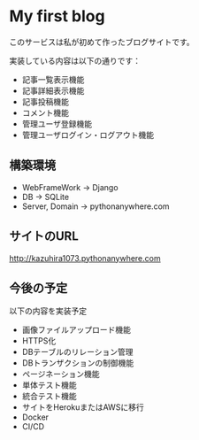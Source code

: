 # My first blog
このサービスは私が初めて作ったブログサイトです。

実装している内容は以下の通りです：

- 記事一覧表示機能
- 記事詳細表示機能
- 記事投稿機能
- コメント機能
- 管理ユーザ登録機能
- 管理ユーザログイン・ログアウト機能

## 構築環境
- WebFrameWork -> Django
- DB -> SQLite
- Server, Domain -> pythonanywhere.com
## サイトのURL
http://kazuhira1073.pythonanywhere.com

## 今後の予定
以下の内容を実装予定
- 画像ファイルアップロード機能
- HTTPS化
- DBテーブルのリレーション管理
- DBトランザクションの制御機能
- ページネーション機能
- 単体テスト機能
- 統合テスト機能
- サイトをHerokuまたはAWSに移行
- Docker
- CI/CD
